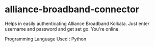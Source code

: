 # alliance-broadband-connector

Helps in easily authenticating Alliance Broadband Kolkata. Just enter username and password and get set go. You're online.

Programming Language Used : Python
